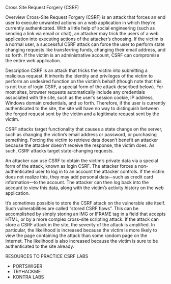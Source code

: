 Cross Site Request Forgery (CSRF)

Overview
Cross-Site Request Forgery (CSRF) is an attack that forces an end user to execute unwanted actions on a web application in which they’re 
currently authenticated. With a little help of social engineering (such as sending a link via email or chat), an attacker may trick the users
of a web application into executing actions of the attacker’s choosing. If the victim is a normal user, a successful CSRF attack can force the user 
to perform state changing requests like transferring funds, changing their email address, and so forth. If the victim is an administrative account, 
CSRF can compromise the entire web application.

Description
CSRF is an attack that tricks the victim into submitting a malicious request. It inherits the identity and privileges of the victim to perform 
an undesired function on the victim’s behalf (though note that this is not true of login CSRF, a special form of the attack described below).
For most sites, browser requests automatically include any credentials associated with the site, such as the user’s session cookie, IP address, 
Windows domain credentials, and so forth. Therefore, if the user is currently authenticated to the site, the site will have no way to distinguish 
between the forged request sent by the victim and a legitimate request sent by the victim.

CSRF attacks target functionality that causes a state change on the server, such as changing the victim’s email address or password, 
or purchasing something. Forcing the victim to retrieve data doesn’t benefit an attacker because the attacker doesn’t receive the response, 
the victim does. As such, CSRF attacks target state-changing requests.

An attacker can use CSRF to obtain the victim’s private data via a special form of the attack, known as login CSRF. The attacker forces 
a non-authenticated user to log in to an account the attacker controls. If the victim does not realize this, they may add personal data—such as 
credit card information—to the account. The attacker can then log back into the account to view this data, along with the victim’s activity 
history on the web application.

It’s sometimes possible to store the CSRF attack on the vulnerable site itself. Such vulnerabilities are called “stored CSRF flaws”. 
This can be accomplished by simply storing an IMG or IFRAME tag in a field that accepts HTML, or by a more complex cross-site scripting attack. 
If the attack can store a CSRF attack in the site, the severity of the attack is amplified. In particular, the likelihood is increased because the
victim is more likely to view the page containing the attack than some random page on the Internet. The likelihood is also increased because the 
victim is sure to be authenticated to the site already.

RESOURCES TO PRACTICE CSRF LABS
- PORTSWIGER 
- TRYHACKME
- KONTRA LABS
